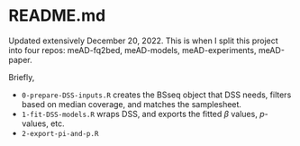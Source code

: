 # README.md

Updated extensively December 20, 2022. This is when I split this project into four repos: meAD-fq2bed, meAD-models, meAD-experiments, meAD-paper.

Briefly,
- `0-prepare-DSS-inputs.R` creates the BSseq object that DSS needs, filters based on median coverage, and matches the samplesheet.  
- `1-fit-DSS-models.R` wraps DSS, and exports the fitted $\beta$ values, $p$-values, etc.  
- `2-export-pi-and-p.R`  